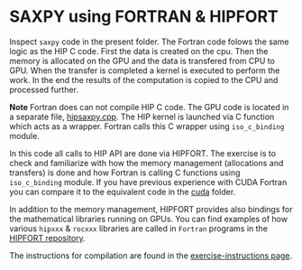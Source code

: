 # SAXPY using FORTRAN & HIPFORT 

Inspect `saxpy`  code in the present folder. The Fortran code folows the same logic as the HIP C code. 
First the data is created on the cpu. Then the memory is allocated on the GPU and the data is transfered from CPU to GPU. When the transfer is completed a kernel is executed to perform the work.  In the end the results of the computation is copied to the CPU and processed further. 

**Note** Fortran does can not compile HIP  C code.  The GPU code is located in a separate file, [hipsaxpy.cpp](hipsaxpy.cpp). The HIP kernel is launched via C function which acts as a wrapper. Fortran calls this C wrapper using  `iso_c_binding` module.

In this code all calls to HIP API are done via HIPFORT. The exercise is to check and familiarize with how the memory management (allocations and transfers) is done and how Fortran is calling C functions using `iso_c_binding` module. 
If you have previous experience with CUDA Fortran you can compare it to the equivalent code in the [cuda](../cuda) folder.

In addition to the memory management, HIPFORT provides also  bindings for the mathematical libraries running on GPUs. You can find examples of how various `hipxxx` & `rocxxx` libraries are called in `Fortran` programs in the [HIPFORT repository](https://github.com/ROCm/hipfort/tree/develop/test).

The instructions for compilation are found in the [exercise-instructions page]( ../../../exercise-instructions.md).
